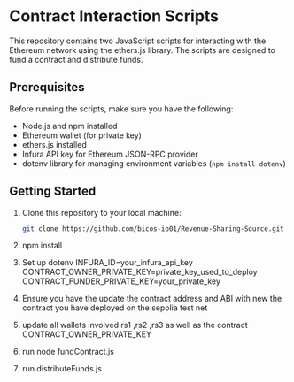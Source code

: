 # Contract Interaction Scripts

This repository contains two JavaScript scripts for interacting with the Ethereum network using the ethers.js library. The scripts are designed to fund a contract and distribute funds.

## Prerequisites

Before running the scripts, make sure you have the following:

- Node.js and npm installed
- Ethereum wallet (for private key)
- ethers.js installed
- Infura API key for Ethereum JSON-RPC provider
- dotenv library for managing environment variables (`npm install dotenv`)

## Getting Started

1. Clone this repository to your local machine:

   ```bash
   git clone https://github.com/bicos-io01/Revenue-Sharing-Source.git
   
2. npm install
3. Set up dotenv 
  INFURA_ID=your_infura_api_key
  CONTRACT_OWNER_PRIVATE_KEY=private_key_used_to_deploy
  CONTRACT_FUNDER_PRIVATE_KEY=your_private_key
4. Ensure you have the update the contract address and ABI with new the contract you have deployed on the sepolia test net
5. update all wallets involved rs1 ,rs2 ,rs3 as well as the contract CONTRACT_OWNER_PRIVATE_KEY
6. run node fundContract.js
7. run distributeFunds.js

